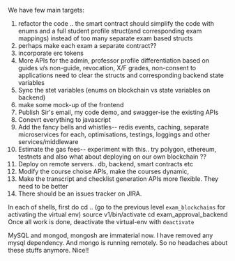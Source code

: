 We have few main targets:
1. refactor the code .. the smart contract should simplify the code with enums and a full student profile struct(and corresponding exam mappings) instead of too many separate exam based structs 
2. perhaps make each exam a separate contract??
3. incorporate erc tokens
4. More APIs for the admin, professor profile differentiation based on guides v/s non-guide, revocation, X/F grades, non-consent to applications need to clear the structs and corresponding backend state variables 
5. Sync the stet variables (enums on blockchain vs state variables on backend)
6. make some mock-up of the frontend
7. Publish Sir's email, my code demo, and swagger-ise the existing APIs
8. Conevrt everything to javascript
9. Add the fancy bells and whistles-- redis events, caching, separate microservices for each, optimisations, testings, loggings and other services/middleware 
10. Estimate the gas fees-- experiment with this.. try polygon, ethereum, testnets and also what about deploying on our own blockchain ??
11. Deploy on remote servers.. db, backend, smart contracts etc
12. Modify the course choise APIs, make the courses dynamic, 
13. Make the transcript and checklist generation APIs more flexible. They need to be better
14. There should be an issues tracker on JIRA.

In each of shells, first do
cd .. (go to the previous level ```exam_blockchains``` for activating the virtual env)
source v1/bin/activate
cd exam_approval_backend
Once all work is done, deactivate the virtual-env with ```deactivate```

MySQL and mongod, mongosh are immaterial now. 
I have removed any mysql dependency. 
And mongo is running remotely. So no headaches about these stuffs anymore. Nice!!
